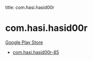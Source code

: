 title: com.hasi.hasid00r
# com.hasi.hasid00r


[Google Play Store](https://play.google.com/store/apps/details?id=com.hasi.hasid00r)


* [com.hasi.hasid00r-85](./com.hasi.hasid00r-85/)